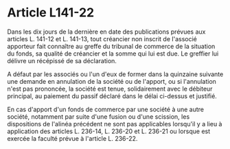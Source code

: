# Article L141-22

Dans les dix jours de la dernière en date des publications prévues aux articles L. 141-12 et L. 141-13, tout créancier non inscrit de l'associé apporteur fait connaître au greffe du tribunal de commerce de la situation du fonds, sa qualité de créancier et la somme qui lui est due. Le greffier lui délivre un récépissé de sa déclaration.

A défaut par les associés ou l'un d'eux de former dans la quinzaine suivante une demande en annulation de la société ou de l'apport, ou si l'annulation n'est pas prononcée, la société est tenue, solidairement avec le débiteur principal, au paiement du passif déclaré dans le délai ci-dessus et justifié.

En cas d'apport d'un fonds de commerce par une société à une autre société, notamment par suite d'une fusion ou d'une scission, les dispositions de l'alinéa précédent ne sont pas applicables lorsqu'il y a lieu à application des articles L. 236-14, L. 236-20 et L. 236-21 ou lorsque est exercée la faculté prévue à l'article L. 236-22.
